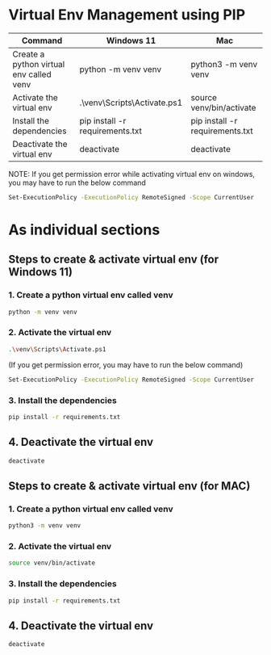 # Virtual Env Management using PIP

Command | Windows 11  | Mac |
--- | --- | --- |
Create a python virtual env called venv | python -m venv venv | python3 -m venv venv |
Activate the virtual env  | .\venv\Scripts\Activate.ps1 | source venv/bin/activate |
Install the dependencies | pip install -r requirements.txt | pip install -r requirements.txt |
Deactivate the virtual env | deactivate |deactivate|


NOTE: If you get permission error while activating virtual env on windows, you may have to run the below command
```bash
Set-ExecutionPolicy -ExecutionPolicy RemoteSigned -Scope CurrentUser
```

# As individual sections
## Steps to create & activate virtual env (for Windows 11)
### 1. Create a python virtual env called venv
```bash
python -m venv venv
```

### 2. Activate the virtual env
```bash
.\venv\Scripts\Activate.ps1
```

(If you get permission error, you may have to run the below command)
```bash
Set-ExecutionPolicy -ExecutionPolicy RemoteSigned -Scope CurrentUser
```

### 3. Install the dependencies
```bash
pip install -r requirements.txt
```

## 4. Deactivate the virtual env
```bash
deactivate
```

## Steps to create & activate virtual env (for MAC)

### 1. Create a python virtual env called venv
```bash
python3 -m venv venv
```

### 2. Activate the virtual env 
```bash
source venv/bin/activate
```

### 3. Install the dependencies
```bash
pip install -r requirements.txt
```
## 4. Deactivate the virtual env
```bash
deactivate
```
